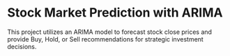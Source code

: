 # Stock Market Prediction with ARIMA  
This project utilizes an ARIMA model to forecast stock close prices and provide Buy, Hold, or Sell recommendations for strategic investment decisions.
